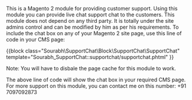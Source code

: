 This is a Magento 2 module for providing customer support. Using this module you can provide live chat support chat to the customers. This module does not depend on any third party. It is totally under the site admins control and can be modified by him as per his requirements. To include the chat box on any of your Magento 2 site page, use this line of code in your CMS page:

{{block class="Sourabh\SupportChat\Block\SupportChat\SupportChat" template="Sourabh_SupportChat::supportchat/supportchat.phtml" }}

Note: You will have to disbale the page cache for this module to work.

The above line of code will show the chat box in your required CMS page.
For more support on this module, you can contact me on this number: +91 7097092873
